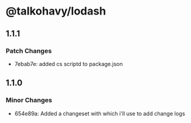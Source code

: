 # @talkohavy/lodash

## 1.1.1

### Patch Changes

- 7ebab7e: added cs scriptd to package.json

## 1.1.0

### Minor Changes

- 654e89a: Added a changeset with which i'll use to add change logs
